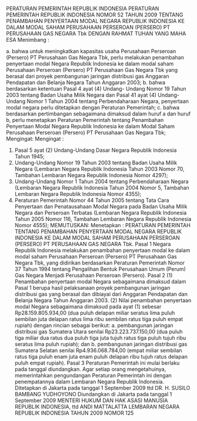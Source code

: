  PERATURAN PEMERINTAH REPUBLIK INDONESIA PERATURAN PEMERINTAH REPUBLIK INDONESIA NOMOR 52 TAHUN 2009 TENTANG PENAMBAHAN PENYERTAAN MODAL NEGARA REPUBLIK INDONESIA KE DALAM MODAL SAHAM PERUSAHAAN PERSEROAN (PERSERO) PT PERUSAHAAN GAS NEGARA Tbk
DENGAN RAHMAT TUHAN YANG MAHA ESA
Menimbang :

a. bahwa untuk meningkatkan kapasitas usaha Perusahaan Perseroan (Persero) PT Perusahaan Gas Negara Tbk, perlu melakukan penambahan penyertaan modal Negara Republik Indonesia ke dalam modal saham Perusahaan Perseroan (Persero) PT Perusahaan Gas Negara Tbk yang berasal dari proyek pembangunan jaringan distribusi gas Anggaran Pendapatan dan Belanja Negara Tahun Anggaran 2003;
b. bahwa berdasarkan ketentuan Pasal 4 ayat (4) Undang- Undang Nomor 19 Tahun 2003 tentang Badan Usaha Milik Negara dan Pasal 41 ayat (4) Undang-Undang Nomor 1 Tahun 2004 tentang Perbendaharaan Negara, penyertaan modal negara perlu ditetapkan dengan Peraturan Pemerintah;
c. bahwa berdasarkan pertimbangan sebagaimana dimaksud dalam huruf a dan huruf b, perlu menetapkan Peraturan Pemerintah tentang Penambahan Penyertaan Modal Negara Republik Indonesia ke dalam Modal Saham Perusahaan Perseroan (Persero) PT Perusahaan Gas Negara Tbk;
Mengingat:
Mengingat :

1. Pasal 5 ayat (2) Undang-Undang Dasar Negara Republik Indonesia Tahun 1945;
2. Undang-Undang Nomor 19 Tahun 2003 tentang Badan Usaha Milik Negara (Lembaran Negara Republik Indonesia Tahun 2003 Nomor 70, Tambahan Lembaran Negara Republik Indonesia Nomor 4297);
3. Undang-Undang Nomor 1 Tahun 2004 tentang Perbendaharaan Negara (Lembaran Negara Republik Indonesia Tahun 2004 Nomor 5, Tambahan Lembaran Negara Republik Indonesia Nomor 4355);
4. Peraturan Pemerintah Nomor 44 Tahun 2005 tentang Tata Cara Penyertaan dan Penatausahaan Modal Negara pada Badan Usaha Milik Negara dan Perseroan Terbatas (Lembaran Negara Republik Indonesia Tahun 2005 Nomor 116, Tambahan Lembaran Negara Republik Indonesia Nomor 4555);
MEMUTUSKAN:
 Menetapkan : PERATURAN PEMERINTAH TENTANG PENAMBAHAN PENYERTAAN MODAL NEGARA REPUBLIK INDONESIA KE DALAM MODAL SAHAM PERUSAHAAN PERSEROAN (PERSERO) PT PERUSAHAAN GAS NEGARA Tbk.
Pasal 1
Negara Republik Indonesia melakukan penambahan penyertaan modal ke dalam modal saham Perusahaan Perseroan (Persero) PT Perusahaan Gas Negara Tbk, yang didirikan berdasarkan Peraturan Pemerintah Nomor 37 Tahun 1994 tentang Pengalihan Bentuk Perusahaan Umum (Perum) Gas Negara Menjadi Perusahaan Perseroan (Persero).
Pasal 2
(1) Penambahan penyertaan modal Negara sebagaimana dimaksud dalam Pasal 1 berupa hasil pelaksanaan proyek pembangunan jaringan distribusi gas yang berasal dan dibiayai dari Anggaran Pendapatan dan Belanja Negara Tahun Anggaran 2003.
(2) Nilai penambahan penyertaan modal Negara sebagaimana dimaksud pada ayat (1) sebesar Rp28.159.805.934,00 (dua puluh delapan miliar seratus lima puluh sembilan juta delapan ratus lima ribu sembilan ratus tiga puluh empat rupiah) dengan rincian sebagai berikut:
a. pembangunan jaringan distribusi gas Sumatera Utara senilai Rp23.223.737.150,00 (dua puluh tiga miliar dua ratus dua puluh tiga juta tujuh ratus tiga puluh tujuh ribu seratus lima puluh rupiah); dan
b. pembangunan jaringan distribusi gas Sumatera Selatan senilai Rp4.936.068.784,00 (empat miliar sembilan ratus tiga puluh enam juta enam puluh delapan ribu tujuh ratus delapan puluh empat rupiah).
Pasal 3
Peraturan Pemerintah ini mulai berlaku pada tanggal diundangkan.
Agar setiap orang mengetahuinya, memerintahkan pengundangan Peraturan Pemerintah ini dengan penempatannya dalam Lembaran Negara Republik Indonesia. Ditetapkan di Jakarta pada tanggal 1 September 2009 ttd DR. H. SUSILO BAMBANG YUDHOYONO Diundangkan di Jakarta pada tanggal 1 September 2009 MENTERI HUKUM DAN HAK ASASI MANUSIA REPUBLIK INDONESIA, ttd ANDI MATTALATTA LEMBARAN NEGARA REPUBLIK INDONESIA TAHUN 2009 NOMOR 125